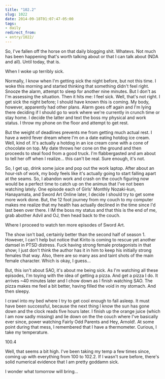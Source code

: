 ```yaml
---
title: "102.2"
slug: 1022
date: 2014-09-18T01:07:47-05:00
tags:
- daily
redirect_from:
- entry/1022/
---
```

So, I've fallen off the horse on that daily blogging shit. Whatevs. Not much has been happening that's worth talking about or that I can talk about (NDA and all). Until today, that is.

When I woke up terribly sick.

Normally, I know when I'm getting sick the night before, but not this time. I woke this morning and started thinking that something didn't feel right. Snooze the alarm, attempt to sleep for another nine minutes. But I don't as I'm assessing the situation. Then it hits me: I feel sick. Well, that's not right. I get sick the night before; I should have known this is coming. My body, however, apparently had other plans. Alarm goes off again and I'm lying there deciding if I should go to work where we're currently in crunch time or stay home. I decide the latter and text the boss my physical and work status. I throw my phone on the floor and attempt to get rest.

But the weight of deadlines prevents me from getting much actual rest. I have a weird fever dream where I'm on a date eating hotdog ice cream. Well, kind of. It's actually a hotdog in an ice cream cone with a cone of chocolate on top. My date throws her cone on the ground and then proceeds to steal food from a good truck. I'm flabbergasted and am about to tell her off when I realize... this can't be real. Sure enough, it's not.

So, I get up, drink some juice and pop out the work laptop. After about an hour-ish of work, my body feels like it's actually going to start falling apart at the seams. So, I abandon work and crash on the couch figuring now would be a perfect time to catch up on the animus that I've not been watching lately. One episode each of Girls' Monthly Nozaki-kun, Hanayamata, and Sword Art Online later, I decide I should try to get some more work done. But, the 12 foot journey from my couch to my computer makes me realize that my health has actually declined in the time since I'd last been over there. I IM the boss my status and that this is the end of me, grab abother Advil and OJ, then head back to the couch.

Where I proceed to watch ten more episodes of Sword Art.

The show isn't bad, certainly better than the second half of season 1. However, I can't help but notice that Kirito is coming to rescue yet another damsel in PTSD distress. Fuck having strong female protagonists in that show; I just don't think the author has it in him to keep his initially strong females that way. Also, there are so many ass and taint shots of the main female character. Which is okay, I guess...

But, this isn't about SAO, it's about me being sick. As I'm watching all these episodes, I'm toying with the idea of getting a pizza. And get a pizza I do. It arrives ~40 minutes later and I chow down as I finish watching SAO. The pizza makes me feel a bit better, having filled the void in my stomach. And then sleepy.

I crawl into my bed where I try to get cool enough to fall asleep. It must have been successful, because the next thing I know the sun has gone down and the clock reads five hours later. I finish up the orange juice (which I am now sadly missing) and lie down on the the couch where I've basically ever since, power watching Fairly Odd Parents and Hey, Arnold!. At some point during that mess, I remembered that I have a thermometer. Curious, I take my temperature.

100.4

Well, that seems a bit high. I've been taking my temp a few times since, coming up with everything from 100 to 102.2. If I wasn't sure before, there's solid numerical evidence that I am pretty goddamn sick.

I wonder what tomorrow will bring...
